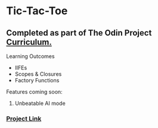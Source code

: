 # Tic-Tac-Toe

## Completed as part of The Odin Project [Curriculum.](https://www.theodinproject.com/lessons/node-path-javascript-tic-tac-toe)

Learning Outcomes
- IIFEs
- Scopes & Closures
- Factory Functions

Features coming soon: 
1. Unbeatable AI mode

### [Project Link](https://writecoderam.github.io/Tic-Tac-Toe/)
